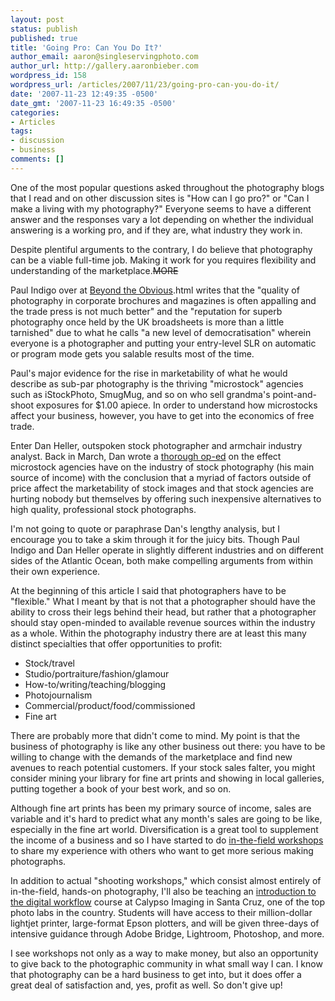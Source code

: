 ```yaml
---
layout: post
status: publish
published: true
title: 'Going Pro: Can You Do It?'
author_email: aaron@singleservingphoto.com
author_url: http://gallery.aaronbieber.com
wordpress_id: 158
wordpress_url: /articles/2007/11/23/going-pro-can-you-do-it/
date: '2007-11-23 12:49:35 -0500'
date_gmt: '2007-11-23 16:49:35 -0500'
categories:
- Articles
tags:
- discussion
- business
comments: []
---
```

One of the most popular questions asked throughout the photography blogs
that I read and on other discussion sites is "How can I go pro?" or "Can
I make a living with my photography?" Everyone seems to have a different
answer and the responses vary a lot depending on whether the individual
answering is a working pro, and if they are, what industry they work in.

Despite plentiful arguments to the contrary, I do believe that
photography can be a viable full-time job. Making it work for you
requires flexibility and understanding of the marketplace.~~MORE~~

Paul Indigo over at [Beyond the
Obvious](http://paulindigo.blogspot.com/2007/11/is-professional-photography-still).html
writes that the "quality of photography in corporate brochures and
magazines is often appalling and the trade press is not much better" and
the "reputation for superb photography once held by the UK broadsheets
is more than a little tarnished" due to what he calls "a new level of
democratisation" wherein everyone is a photographer and putting your
entry-level SLR on automatic or program mode gets you salable results
most of the time.

Paul's major evidence for the rise in marketability of what he would
describe as sub-par photography is the thriving "microstock" agencies
such as iStockPhoto, SmugMug, and so on who sell grandma's
point-and-shoot exposures for \$1.00 apiece. In order to understand how
microstocks affect your business, however, you have to get into the
economics of free trade.

Enter Dan Heller, outspoken stock photographer and armchair industry
analyst. Back in March, Dan wrote a [thorough
op-ed](http://www.danheller.com/blog/posts/myth-that-microstock-agencies-hurt.html)
on the effect microstock agencies have on the industry of stock
photography (his main source of income) with the conclusion that a
myriad of factors outside of price affect the marketability of stock
images and that stock agencies are hurting nobody but themselves by
offering such inexpensive alternatives to high quality, professional
stock photographs.

I'm not going to quote or paraphrase Dan's lengthy analysis, but I
encourage you to take a skim through it for the juicy bits. Though Paul
Indigo and Dan Heller operate in slightly different industries and on
different sides of the Atlantic Ocean, both make compelling arguments
from within their own experience.

At the beginning of this article I said that photographers have to be
"flexible." What I meant by that is not that a photographer should have
the ability to cross their legs behind their head, but rather that a
photographer should stay open-minded to available revenue sources within
the industry as a whole. Within the photography industry there are at
least this many distinct specialties that offer opportunities to profit:

* Stock/travel
 * Studio/portraiture/fashion/glamour
 * How-to/writing/teaching/blogging
 * Photojournalism
 * Commercial/product/food/commissioned
 * Fine art

There are probably more that didn't come to mind. My point is that the
business of photography is like any other business out there: you have
to be willing to change with the demands of the marketplace and find new
avenues to reach potential customers. If your stock sales falter, you
might consider mining your library for fine art prints and showing in
local galleries, putting together a book of your best work, and so on.

Although fine art prints has been my primary source of income, sales are
variable and it's hard to predict what any month's sales are going to be
like, especially in the fine art world. Diversification is a great tool
to supplement the income of a business and so I have started to do
[in-the-field workshops](http://www.artphotoworkshops.com) to share my
experience with others who want to get more serious making photographs.

In addition to actual "shooting workshops," which consist almost
entirely of in-the-field, hands-on photography, I'll also be teaching an
[introduction to the digital
workflow](http://www.artphotoworkshops.com/2008/July/CalypsoWorkflowClass)
course at Calypso Imaging in Santa Cruz, one of the top photo labs in
the country. Students will have access to their million-dollar lightjet
printer, large-format Epson plotters, and will be given three-days of
intensive guidance through Adobe Bridge, Lightroom, Photoshop, and more.

I see workshops not only as a way to make money, but also an opportunity
to give back to the photographic community in what small way I can. I
know that photography can be a hard business to get into, but it does
offer a great deal of satisfaction and, yes, profit as well. So don't
give up!
